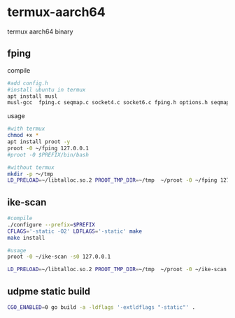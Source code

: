 # termux-aarch64
termux aarch64 binary
## fping
compile
```bash
#add config.h
#install ubuntu in termux
apt install musl
musl-gcc  fping.c seqmap.c socket4.c socket6.c fping.h options.h seqmap.h optparse.c optparse.h -o fping -static
```
usage
```bash
#with termux
chmod +x *
apt install proot -y
proot -0 ~/fping 127.0.0.1
#proot -0 $PREFIX/bin/bash

#without termux
mkdir -p ～/tmp
LD_PRELOAD=~/libtalloc.so.2 PROOT_TMP_DIR=~/tmp  ~/proot -0 ~/fping 127.0.0.1

```
## ike-scan
```bash
#compile
./configure --prefix=$PREFIX
CFLAGS='-static -O2' LDFLAGS='-static' make
make install

#usage
proot -0 ~/ike-scan -s0 127.0.0.1

LD_PRELOAD=~/libtalloc.so.2 PROOT_TMP_DIR=~/tmp  ~/proot -0 ~/ike-scan -s0 127.0.0.1
```

## udpme static build
```bash
CGO_ENABLED=0 go build -a -ldflags '-extldflags "-static"' .
```






